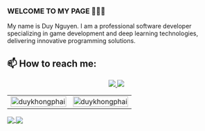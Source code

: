 ### WELCOME TO MY PAGE 👋👋👋
My name is Duy Nguyen. I am a professional software developer specializing in game development and deep learning technologies, delivering innovative programming solutions.</br>
## 📫 How to reach me:

<p align="center">
  <a href="https://github.com/duykhongphai" alt="Github">
    <img src="https://img.icons8.com/fluent/48/000000/github.png"/>
  </a> 
  <a href="https://www.youtube.com/@DuyKhongPhai" alt="Youtube channel" target="_blank" >
    <img src="https://img.icons8.com/fluent/48/000000/youtube-play.png"/>
  </a>
</p>

<table style="width:100%;">
  <tr>
    <td>
      <img src="https://github-readme-stats.vercel.app/api?username=duykhongphai&show_icons=true&theme=blue_navy" alt="duykhongphai" width="100%"/>
    </td>
    <td>
      <img src="https://github-readme-stats.vercel.app/api/top-langs/?username=duykhongphai&show_icons=true&layout=compact&theme=blue_navy" alt="duykhongphai" width="100%"/>
    </td>
  </tr>
</table>

<a href="https://github.com/duykhongphai/Dragonboy-Captcha-Ocr/">
  <img align="center" src="https://github-readme-stats.vercel.app/api/pin/?username=duykhongphai&repo=Dragonboy-Captcha-Ocr&theme=radical" />
</a> 
<a href="https://github.com/duykhongphai/DragonBoyOnline-J2ME/">
  <img align="center" src="https://github-readme-stats.vercel.app/api/pin/?username=duykhongphai&repo=DragonBoyOnline-J2ME&theme=algolia" />
</a> 
